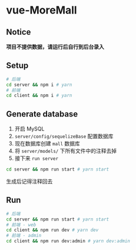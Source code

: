 # vue-MoreMall

## Notice

**项目不提供数据，请运行后自行到后台录入**

## Setup

```bash
# 后端
cd server && npm i # yarn
# 前端
cd client && npm i # yarn
```

## Generate database

1. 开启 MySQL
2. `server/config/sequelizeBase` 配置数据库
3. 现在数据库创建 `mall` 数据库
4. 将 `server/models/` 下所有文件中的注释去掉
5. 接下来 `run server`

```bash
cd server && npm run start # yarn start
```

生成后记得注释回去

## Run

```bash
# 后端
cd server && npm run start # yarn start
# 前端 - web
cd client && npm run dev # yarn dev
# 前端 - admin
cd client && npm run dev:admin # yarn dev:admin
```
